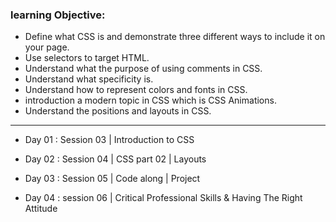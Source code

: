 ### learning Objective:
- Define what CSS is and demonstrate three different ways to include it on your page.
- Use selectors to target HTML.
- Understand what the purpose of using comments in CSS.
- Understand what specificity is.
- Understand how to represent colors and fonts in CSS.
- introduction  a modern topic in CSS which is CSS Animations.
- Understand the positions and layouts in CSS.
______________________________________________________________________________________

- Day 01 : Session 03 | Introduction to CSS

- Day 02 : Session 04 | CSS part 02 | Layouts

- Day 03 : Session 05 | Code along | Project
- Day 04 : session 06 | Critical Professional Skills & Having The Right Attitude

